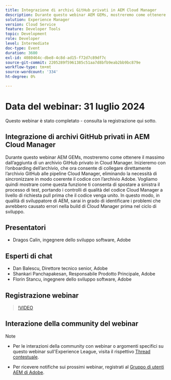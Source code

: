 ```yaml
---
title: Integrazione di archivi GitHub privati in AEM Cloud Manager
description: Durante questo webinar AEM GEMs, mostreremo come ottenere il massimo dall’aggiunta di un archivio GitHub privato in Cloud Manager. Inizieremo con l’onboarding dell’archivio, che ora consente di collegare direttamente l’archivio GitHub alle pipeline Cloud Manager, eliminando la necessità di sincronizzare in modo coerente il codice con l’archivio Adobe. Vogliamo quindi mostrare come questa funzione ti consenta di spostare a sinistra il processo di test, portando i controlli di qualità del codice Cloud Manager a livello di richiesta pull prima che il codice venga unito. In questo modo, in qualità di sviluppatore di AEM, sarai in grado di identificare i problemi che avrebbero causato errori nella build di Cloud Manager prima nel ciclo di sviluppo.
solution: Experience Manager
version: Cloud Service
feature: Developer Tools
topic: Development
role: Developer
level: Intermediate
doc-type: Event
duration: 3600
exl-id: 4080464c-dbe8-4c8d-ad15-f72d7c89df7c
source-git-commit: 2205289f5961385c51aa7d8bfb9eab2bb9bc879e
workflow-type: tm+mt
source-wordcount: '334'
ht-degree: 0%

---
```


# Data del webinar: 31 luglio 2024

Questo webinar è stato completato - consulta la registrazione qui sotto.

## Integrazione di archivi GitHub privati in AEM Cloud Manager

Durante questo webinar AEM GEMs, mostreremo come ottenere il massimo dall’aggiunta di un archivio GitHub privato in Cloud Manager. Inizieremo con l’onboarding dell’archivio, che ora consente di collegare direttamente l’archivio GitHub alle pipeline Cloud Manager, eliminando la necessità di sincronizzare in modo coerente il codice con l’archivio Adobe. Vogliamo quindi mostrare come questa funzione ti consenta di spostare a sinistra il processo di test, portando i controlli di qualità del codice Cloud Manager a livello di richiesta pull prima che il codice venga unito. In questo modo, in qualità di sviluppatore di AEM, sarai in grado di identificare i problemi che avrebbero causato errori nella build di Cloud Manager prima nel ciclo di sviluppo.

## Presentatori

* Dragos Calin, ingegnere dello sviluppo software, Adobe

## Esperti di chat

* Dan Balescu, Direttore tecnico senior, Adobe
* Shankari Panchapakesan, Responsabile Prodotto Principale, Adobe
* Florin Stancu, ingegnere dello sviluppo software, Adobe

## Registrazione webinar

>[!VIDEO](https://video.tv.adobe.com/v/3432350)

## Interazione della community del webinar

>[!NOTE]
>
>* Per le interazioni della community con webinar o argomenti specifici su questo webinar sull&#39;Experience League, visita il rispettivo [Thread contestuale](tbd).
>
>* Per ricevere notifiche sui prossimi webinar, registrati al [Gruppo di utenti AEM di Adobe](https://aem-augs.adobe.com/).
